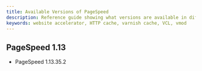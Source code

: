 ```yaml
---
title: Available Versions of PageSpeed
description: Reference guide showing what versions are available in different PageSpeed modules on the Section Edge Platform
keywords: website accelerator, HTTP cache, varnish cache, VCL, vmod
---
```

## PageSpeed 1.13

- PageSpeed 1.13.35.2
